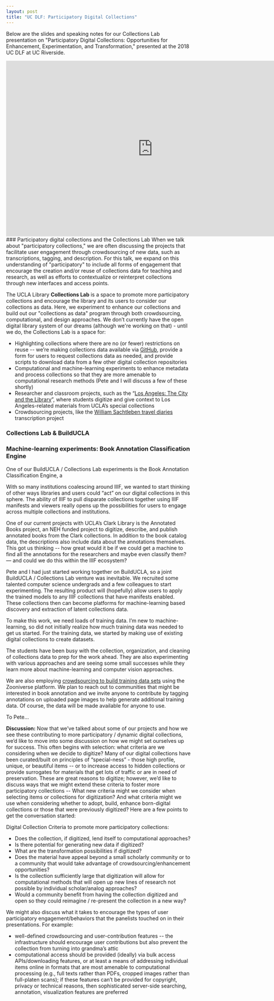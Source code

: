 ```yaml
---
layout: post
title: "UC DLF: Participatory Digital Collections"
---
```


Below are the slides and speaking notes for our Collections Lab presentation on "Participatory Digital Collections: Opportunities for Enhancement, Experimentation, and Transformation," presented at the 2018 UC DLF at UC Riverside.

<iframe src="https://docs.google.com/presentation/d/e/2PACX-1vTFA44Z6qh8JlGZL0TECsHGOkuRfkne5F0EQ2uufdqxh2EKh6RO4b5j37o7EKKes_a504l3vPbHyw4p/embed?start=false&loop=false&delayms=3000" frameborder="0" width="800" height="479" allowfullscreen="true" mozallowfullscreen="true" webkitallowfullscreen="true"></iframe>
<!--excerpt-->
### Participatory digital collections and the Collections Lab
When we talk about "participatory collections," we are often discussing the projects that facilitate user engagement through crowdsourcing of new data, such as transcriptions, tagging, and description. For this talk, we expand on this understanding of "participatory" to include all forms of engagement that encourage the creation and/or reuse of collections data for teaching and research, as well as efforts to contextualize or reinterpret collections through new interfaces and access points.

The UCLA Library **Collections Lab** is a space to promote more participatory collections and encourage the library and its users to consider our collections as data. Here, we experiment to enhance our collections and build out our "collections as data" program through both crowdsourcing, computational, and design approaches. We don’t currently have the open digital library system of our dreams (although we're working on that) - until we do, the Collections Lab is a space for:

* Highlighting collections where there are no (or fewer) restrictions on reuse -- we’re making collections data available via [GitHub](https://github.com/collectionslab), provide a form for users to request collections data as needed, and provide scripts to download data from a few other digital collection repositories
* Computational and machine-learning experiments to enhance metadata and process collections so that they are more amenable to computational research methods (Pete and I will discuss a few of these shortly)
* Researcher and classroom projects, such as the “[Los Angeles: The City and the Library](https://citystoriesucla.github.io/lyricalmap/)”, where students digitize and give context to Los Angeles-related materials from UCLA’s special collections
* Crowdsourcing projects, like the [William Sachtleben travel diaries](https://www.zooniverse.org/projects/kirschbombe/sachtleben-diaries) transcription project

### Collections Lab & BuildUCLA

### Machine-learning experiments: Book Annotation Classification Engine
One of our BuildUCLA / Collections Lab experiments is the Book Annotation Classification Engine, a

With so many institutions coalescing around IIIF, we wanted to start thinking of other ways libraries and users could “act” on our digital collections in this sphere. The ability of IIIF to pull disparate collections together using IIIF manifests and viewers really opens up the possibilities for users to engage across multiple collections and institutions.

One of our current projects with UCLA’s Clark Library is the Annotated Books project, an NEH funded project to digitize, describe, and publish annotated books from the Clark collections. In addition to the book catalog data, the descriptions also include data about the annotations themselves. This got us thinking -- how great would it be if we could get a machine to find all the annotations for the researchers and maybe even classify them? — and could we do this within the IIIF ecosystem?

Pete and I had just started working together on BuildUCLA, so a joint BuildUCLA / Collections Lab venture was inevitable. We recruited some talented computer science undergrads and a few colleagues to start experimenting. The resulting product will (hopefully) allow users to apply the trained models to any IIIF collections that have manifests enabled. These collections then can become platforms for machine-learning based discovery and extraction of latent collections data.

To make this work, we need loads of training data. I’m new to machine-learning, so did not initially realize how much training data was needed to get us started. For the training data, we started by making use of existing digital collections to create datasets.

The students have been busy with the collection, organization, and cleaning of collections data to prep for the work ahead. They are also experimenting with various approaches and are seeing some small successes while they learn more about machine-learning and computer vision approaches.

We are also employing [crowdsourcing to build training data sets](https://www.zooniverse.org/projects/kirschbombe/book-annotation-classification) using the Zooniverse platform. We plan to reach out to communities that might be interested in book annotation and we invite anyone to contribute by tagging annotations on uploaded page images to help generate additional training data. Of course, the data will be made available for anyone to use.

To Pete…

**Discussion:**
Now that we’ve talked about some of our projects and how we see these contributing to more participatory / dynamic digital collections, we’d like to move into some discussion on how we might set ourselves up for success. This often begins with selection: what criteria are we considering when we decide to digitize? Many of our digital collections have been curated/built on principles of “special-ness” - those high profile, unique, or beautiful items -- or to increase access to hidden collections or provide surrogates for materials that get lots of traffic or are in need of preservation. These are great reasons to digitize; however, we’d like to discuss ways that we might extend these criteria to foster more participatory collections -- What new criteria might we consider when selecting items or collections for digitization? And what criteria might we use when considering whether to adopt, build, enhance born-digital collections or those that were previously digitized? Here are a few points to get the conversation started:

Digital Collection Criteria to promote more participatory collections:

* Does the collection, if digitized, lend itself to computational approaches?
* Is there potential for generating new data if digitized?
* What are the transformation possibilities if digitized?
* Does the material have appeal beyond a small scholarly community or to a community that would take advantage of crowdsourcing/enhancement opportunities?
* Is the collection sufficiently large that digitization will allow for computational methods that will open up new lines of research not possible by individual scholar/analog approaches?
* Would a community benefit from having the collection digitized and open so they could reimagine / re-present the collection in a new way?

We might also discuss what it takes to encourage the types of user participatory engagement/behaviors that the panelists touched on in their presentations. For example:

* well-defined crowdsourcing and user-contribution features -- the infrastructure should encourage user contributions but also prevent the collection from turning into grandma’s attic
* computational access should be provided (ideally) via bulk access APIs/downloading features, or at least a means of addressing individual items online in formats that are most amenable to computational processing (e.g., full texts rather than PDFs, cropped images rather than full-platen scans); if these features can’t be provided for copyright, privacy or technical reasons, then sophisticated server-side searching, annotation, visualization features are preferred
